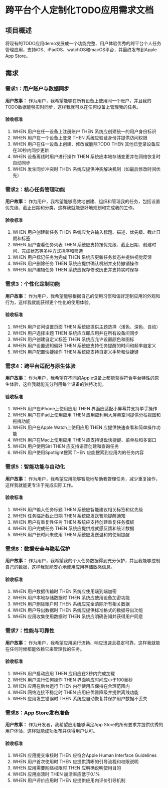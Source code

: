 # 跨平台个人定制化TODO应用需求文档

## 项目概述

将现有的TODO应用demo发展成一个功能完整、用户体验优秀的跨平台个人任务管理应用，支持iOS、iPadOS、watchOS和macOS平台，并最终发布到Apple App Store。

## 需求

### 需求1：用户账户与数据同步

**用户故事：** 作为用户，我希望能够在所有设备上使用同一个账户，并且我的TODO数据能够实时同步，这样我就可以在任何设备上管理我的任务。

#### 验收标准

1. WHEN 用户在任一设备上注册账户 THEN 系统应创建统一的用户身份标识
2. WHEN 用户在一个设备上登录 THEN 系统应验证身份并提供访问权限
3. WHEN 用户在任一设备上创建、修改或删除TODO THEN 其他已登录设备应在30秒内同步更新
4. WHEN 设备离线时用户进行操作 THEN 系统应本地存储变更并在网络恢复时自动同步
5. WHEN 发生同步冲突时 THEN 系统应提供冲突解决机制（如最后修改时间优先）

### 需求2：核心任务管理功能

**用户故事：** 作为用户，我希望能够高效地创建、组织和管理我的任务，包括设置优先级、截止日期和分类，这样我就能更好地规划和完成我的工作。

#### 验收标准

1. WHEN 用户创建新任务 THEN 系统应允许输入标题、描述、优先级、截止日期和标签
2. WHEN 用户查看任务列表 THEN 系统应支持按优先级、截止日期、创建时间、完成状态等多种方式排序和筛选
3. WHEN 用户标记任务为完成 THEN 系统应更新任务状态并提供视觉反馈
4. WHEN 用户删除任务 THEN 系统应提供确认机制并支持撤销操作
5. WHEN 用户编辑任务 THEN 系统应保存修改历史并支持实时保存

### 需求3：个性化定制功能

**用户故事：** 作为用户，我希望能够根据自己的使用习惯和偏好定制应用的外观和行为，这样我就能获得更个性化的使用体验。

#### 验收标准

1. WHEN 用户访问设置页面 THEN 系统应提供主题选择（浅色、深色、自动）
2. WHEN 用户选择主题 THEN 系统应立即应用并在所有设备间同步
3. WHEN 用户创建自定义标签 THEN 系统应允许设置颜色和图标
4. WHEN 用户设置通知偏好 THEN 系统应支持任务提醒的时间和频率自定义
5. WHEN 用户配置快捷操作 THEN 系统应支持自定义手势和快捷键

### 需求4：跨平台适配与原生体验

**用户故事：** 作为用户，我希望在不同的Apple设备上都能获得符合平台特性的原生体验，这样我就能充分利用每个设备的独特功能。

#### 验收标准

1. WHEN 用户在iPhone上使用应用 THEN 界面应适配小屏幕并支持单手操作
2. WHEN 用户在iPad上使用应用 THEN 应用应利用大屏幕空间提供分栏视图和拖拽功能
3. WHEN 用户在Apple Watch上使用应用 THEN 应提供快速查看和简单操作功能
4. WHEN 用户在Mac上使用应用 THEN 应支持键盘快捷键、菜单栏和多窗口
5. WHEN 用户使用Siri THEN 应支持语音创建和查询任务
6. WHEN 用户使用Spotlight搜索 THEN 应能搜索到应用内的任务内容

### 需求5：智能功能与自动化

**用户故事：** 作为用户，我希望应用能够智能地帮助我管理任务，减少重复操作，这样我就能更专注于完成实际工作。

#### 验收标准

1. WHEN 用户输入任务标题 THEN 系统应智能建议相关标签和优先级
2. WHEN 任务临近截止日期 THEN 系统应发送智能提醒通知
3. WHEN 用户有重复性任务 THEN 系统应支持创建重复任务模板
4. WHEN 用户完成任务 THEN 系统应提供成就感反馈和统计数据
5. WHEN 用户长时间未使用 THEN 系统应发送温和的使用提醒

### 需求6：数据安全与隐私保护

**用户故事：** 作为用户，我希望我的个人任务数据得到充分保护，并且我能够控制自己的数据，这样我就能安心地使用应用存储敏感信息。

#### 验收标准

1. WHEN 用户数据传输时 THEN 系统应使用端到端加密
2. WHEN 用户本地存储数据时 THEN 系统应使用设备加密功能
3. WHEN 用户删除账户时 THEN 系统应完全清除所有相关数据
4. WHEN 用户导出数据时 THEN 系统应提供标准格式的数据导出功能
5. WHEN 应用收集使用数据时 THEN 系统应明确告知并获得用户同意

### 需求7：性能与可靠性

**用户故事：** 作为用户，我希望应用运行流畅、响应迅速且稳定可靠，这样我就能在任何时候都能依赖它来管理我的任务。

#### 验收标准

1. WHEN 用户启动应用 THEN 应用应在2秒内完成加载
2. WHEN 用户进行任何操作 THEN 界面响应时间应小于100毫秒
3. WHEN 应用在后台运行 THEN 内存使用应保持在合理范围内
4. WHEN 网络连接不稳定时 THEN 应用应优雅降级并提供离线功能
5. WHEN 应用发生错误时 THEN 系统应自动恢复并保护用户数据不丢失

### 需求8：App Store发布准备

**用户故事：** 作为开发者，我希望应用能够满足App Store的所有要求并提供优秀的用户体验，这样就能成功发布并获得用户认可。

#### 验收标准

1. WHEN 应用提交审核时 THEN 应符合Apple Human Interface Guidelines
2. WHEN 用户首次使用时 THEN 应提供清晰的引导流程和权限说明
3. WHEN 应用需要网络权限时 THEN 应明确说明使用目的
4. WHEN 应用崩溃时 THEN 崩溃率应低于0.1%
5. WHEN 用户评价应用时 THEN 应提供应用内评价引导机制